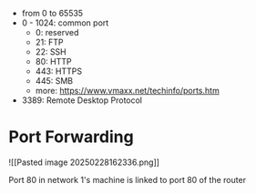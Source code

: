 - from 0 to 65535
- 0 - 1024: common port
	- 0: reserved
	- 21: FTP
	- 22: SSH
	- 80: HTTP
	- 443: HTTPS
	- 445: SMB
	- more: https://www.vmaxx.net/techinfo/ports.htm
- 3389: Remote Desktop Protocol


# Port Forwarding

![[Pasted image 20250228162336.png]]

Port 80 in network 1's machine is linked to port 80 of the router
